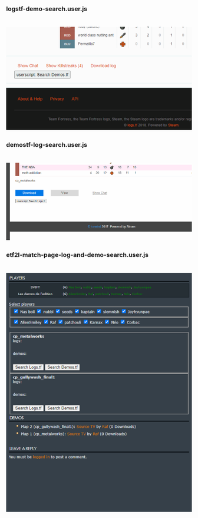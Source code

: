 ### logstf-demo-search.user.js ###
![logs_tf_usage](logs_tf_usage.gif)
========

### demostf-log-search.user.js ###
![demos_tf_usage](demos_tf_usage.gif)
========

### etf2l-match-page-log-and-demo-search.user.js ###
![etf2l_org_usage](etf2l_org_usage.gif)
========